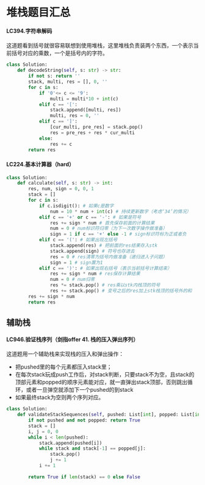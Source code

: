 # 堆栈题目汇总

#### LC394.字符串解码
这道题看到括号就很容易联想到使用堆栈，这里堆栈负责装两个东西，一个表示当前括号对应的乘数，一个是括号内的字符。
```python
class Solution:
    def decodeString(self, s: str) -> str:
        if not s: return ''
        stack, multi, res = [], 0, ''
        for c in s:
            if '0'<= c <= '9':
                multi = multi*10 + int(c)
            elif c == '[':
                stack.append([multi, res])
                multi, res = 0, ''
            elif c == ']':
                [cur_multi, pre_res] = stack.pop()
                res = pre_res + res * cur_multi
            else:
                res += c
        return res
```

#### LC224.基本计算器（hard）
```python
class Solution:
    def calculate(self, s: str) -> int:
        res, num, sign = 0, 0, 1
        stack = []
        for c in s:
            if c.isdigit(): # 如果c是数字
                num = 10 * num + int(c) # 持续更新数字（考虑‘34’的情况）
            elif c == '+' or c == '-': # 如果是符号
                res += sign * num # 首先保存前面的计算结果
                num = 0 # num标识符归零（为下一次数字操作做准备）
                sign = 1 if c == '+' else -1 # sign标识符标为正或者负
            elif c == '(': # 如果出现左括号
                stack.append(res) # 把前面的res结果存入stk
                stack.append(sign) # 符号也存进去
                res = 0 # res清零为括号内做准备（递归进入子问题）
                sign = 1 # sign置为1
            elif c == ')': # 如果出现右括号（表示当前括号计算结束）
                res += sign * num # res保存计算结果
                num = 0 # num归零
                res *= stack.pop() # res乘以stk内栈顶的符号
                res += stack.pop() # 变号之后的res加上stk栈顶的括号外的和
        res += sign * num
        return res
```

## 辅助栈

#### LC946.验证栈序列（剑指offer 41. 栈的压入弹出序列）
这道题用一个辅助栈来实现栈的压入和弹出操作：  
- 把pushed里的每个元素都压入stack里；
 - 在每次stack玩成push工作后，对stack判断，只要stack不为空，且stack的顶部元素和popped的顺序元素能对应，就一直弹出stack顶部，否则跳出循环，或者一旦弹空就添加下一个pushed的到stack
- 如果最终stack为空则两个序列对应。
```python
class Solution:
    def validateStackSequences(self, pushed: List[int], popped: List[int]) -> bool:
        if not pushed and not popped: return True
        stack = []
        i, j = 0, 0
        while i < len(pushed):
            stack.append(pushed[i])
            while stack and stack[-1] == popped[j]:
                stack.pop()
                j += 1
            i += 1
        
        return True if len(stack) == 0 else False
```
